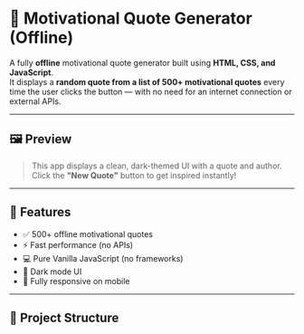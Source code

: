 # 💬 Motivational Quote Generator (Offline)

A fully **offline** motivational quote generator built using **HTML, CSS, and JavaScript**.  
It displays a **random quote from a list of 500+ motivational quotes** every time the user clicks the button — with no need for an internet connection or external APIs.

---

## 🖼️ Preview
> This app displays a clean, dark-themed UI with a quote and author.  
> Click the **"New Quote"** button to get inspired instantly!

---

## 🚀 Features

- ✅ 500+ offline motivational quotes
- ⚡ Fast performance (no APIs)
- 💻 Pure Vanilla JavaScript (no frameworks)
- 🌙 Dark mode UI
- 📱 Fully responsive on mobile

---

## 📂 Project Structure

